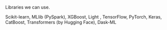 Libraries we can use.

Scikit-learn, MLlib (PySpark), XGBoost, Light
, TensorFlow, PyTorch, Keras, CatBoost, Transformers (by Hugging Face), Dask-ML
